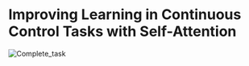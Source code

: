 # Improving Learning in Continuous Control Tasks with Self-Attention

![Complete_task](https://github.com/nikolaos1997/Neural-Robotics/assets/103045738/a8a9a811-f829-4d4f-9dba-76d84e35d8b8)


